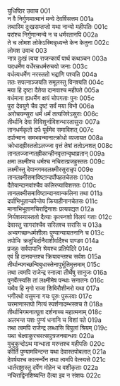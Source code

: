 युधिष्ठिर उवाच	001  
न वै निर्गुणमात्मानं मन्ये देवर्षिसत्तम	001a  
तथास्मि दुःखसम्तप्तो यथा नान्यो महीपतिः	001c  
परांश्च निर्गुणान्मन्ये न च धर्मरतानपि	002a  
ते च लोमश लोकेऽस्मिन्नृध्यन्ते केन केतुना	002c  
लोमश उवाच	003  
नात्र दुःखं त्वया राजन्कार्यं पार्थ कथञ्चन	003a  
यदधर्मेण वर्धेरन्नधर्मरुचयो जनाः	003c  
वर्धत्यधर्मेण नरस्ततो भद्राणि पश्यति	004a  
ततः सपत्नाञ्जयति समूलस्तु विनश्यति	004c  
मया हि दृष्टा दैतेया दानवाश्च महीपते	005a  
वर्धमाना ह्यधर्मेण क्षयं चोपगताः पुनः	005c  
पुरा देवयुगे चैव दृष्टं सर्वं मया विभो	006a  
अरोचयन्सुरा धर्मं धर्मं तत्यजिरेऽसुराः	006c  
तीर्थानि देवा विविशुर्नाविशन्भारतासुराः	007a  
तानधर्मकृतो दर्पः पूर्वमेव समाविशत्	007c  
दर्पान्मानः समभवन्मानात्क्रोधो व्यजायत	008a  
क्रोधादह्रीस्ततोऽलज्जा वृत्तं तेषां ततोऽनशत्	008c  
तानलज्जान्गतह्रीकान्हीनवृत्तान्वृथाव्रतान्	009a  
क्षमा लक्ष्मीश्च धर्मश्च नचिरात्प्रजहुस्ततः	009c  
लक्ष्मीस्तु देवानगमदलक्ष्मीरसुरान्नृप	009e  
तानलक्ष्मीसमाविष्टान्दर्पोपहतचेतसः	010a  
दैतेयान्दानवांश्चैव कलिरप्याविशत्ततः	010c  
तानलक्ष्मीसमाविष्टान्दानवान्कलिना तथा	011a  
दर्पाभिभूतान्कौन्तेय क्रियाहीनानचेतसः	011c  
मानाभिभूतानचिराद्विनाशः प्रत्यपद्यत	012a  
निर्यशस्यास्ततो दैत्याः कृत्स्नशो विलयं गताः	012c  
देवास्तु सागरांश्चैव सरितश्च सरांसि च	013a  
अभ्यगच्छन्धर्मशीलाः पुण्यान्यायतनानि च	013c  
तपोभिः क्रतुभिर्दानैराशीर्वादैश्च पाण्डव	014a  
प्रजहुः सर्वपापानि श्रेयश्च प्रतिपेदिरे	014c  
एवं हि दानवन्तश्च क्रियावन्तश्च सर्वशः	015a  
तीर्थान्यगच्छन्विबुधास्तेनापुर्भूतिमुत्तमाम्	015c  
तथा त्वमपि राजेन्द्र स्नात्वा तीर्थेषु सानुजः	016a  
पुनर्वेत्स्यसि तां लक्ष्मीमेष पन्थाः सनातनः	016c  
यथैव हि नृगो राजा शिबिरौशीनरो यथा	017a  
भगीरथो वसुमना गयः पूरुः पुरूरवाः	017c  
चरमाणास्तपो नित्यं स्पर्शनादम्भसश्च ते	018a  
तीर्थाभिगमनात्पूता दर्शनाच्च महात्मनाम्	018c  
अलभन्त यशः पुण्यं धनानि च विशां पते	019a  
तथा त्वमपि राजेन्द्र लब्धासि विपुलां श्रियम्	019c  
यथा चेक्ष्वाकुरचरत्सपुत्रजनबान्धवः	020a  
मुचुकुन्दोऽथ मान्धाता मरुत्तश्च महीपतिः	020c  
कीर्तिं पुण्यामविन्दन्त यथा देवास्तपोबलात्	021a  
देवर्षयश्च कार्त्स्न्येन तथा त्वमपि वेत्स्यसे	021c  
धार्तराष्ट्रास्तु दर्पेण मोहेन च वशीकृताः	022a  
नचिराद्विनशिष्यन्ति दैत्या इव न संशयः	022c  
